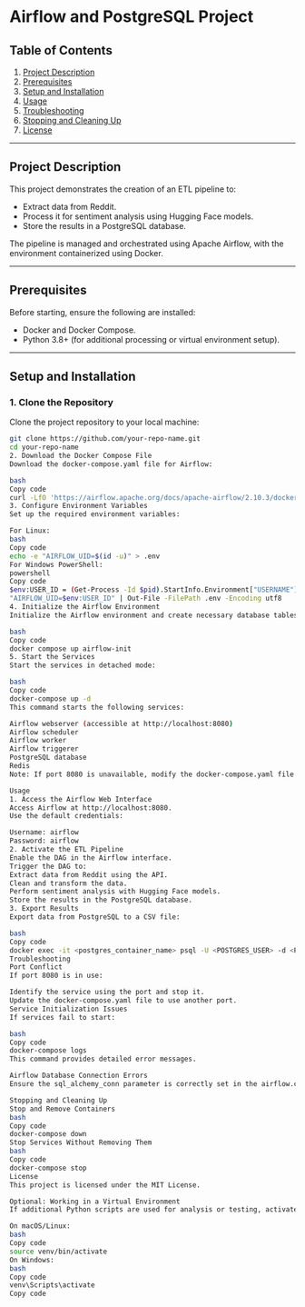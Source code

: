 # Airflow and PostgreSQL Project

## Table of Contents
1. [Project Description](#project-description)
2. [Prerequisites](#prerequisites)
3. [Setup and Installation](#setup-and-installation)
4. [Usage](#usage)
5. [Troubleshooting](#troubleshooting)
6. [Stopping and Cleaning Up](#stopping-and-cleaning-up)
7. [License](#license)

---

## Project Description
This project demonstrates the creation of an ETL pipeline to:
- Extract data from Reddit.
- Process it for sentiment analysis using Hugging Face models.
- Store the results in a PostgreSQL database.

The pipeline is managed and orchestrated using Apache Airflow, with the environment containerized using Docker.

---

## Prerequisites
Before starting, ensure the following are installed:
- Docker and Docker Compose.
- Python 3.8+ (for additional processing or virtual environment setup).

---

## Setup and Installation

### 1. Clone the Repository
Clone the project repository to your local machine:
```bash
git clone https://github.com/your-repo-name.git
cd your-repo-name
2. Download the Docker Compose File
Download the docker-compose.yaml file for Airflow:

bash
Copy code
curl -LfO 'https://airflow.apache.org/docs/apache-airflow/2.10.3/docker-compose.yaml'
3. Configure Environment Variables
Set up the required environment variables:

For Linux:
bash
Copy code
echo -e "AIRFLOW_UID=$(id -u)" > .env
For Windows PowerShell:
powershell
Copy code
$env:USER_ID = (Get-Process -Id $pid).StartInfo.Environment["USERNAME"]
"AIRFLOW_UID=$env:USER_ID" | Out-File -FilePath .env -Encoding utf8
4. Initialize the Airflow Environment
Initialize the Airflow environment and create necessary database tables:

bash
Copy code
docker compose up airflow-init
5. Start the Services
Start the services in detached mode:

bash
Copy code
docker-compose up -d
This command starts the following services:

Airflow webserver (accessible at http://localhost:8080)
Airflow scheduler
Airflow worker
Airflow triggerer
PostgreSQL database
Redis
Note: If port 8080 is unavailable, modify the docker-compose.yaml file to change the port configuration.

Usage
1. Access the Airflow Web Interface
Access Airflow at http://localhost:8080.
Use the default credentials:

Username: airflow
Password: airflow
2. Activate the ETL Pipeline
Enable the DAG in the Airflow interface.
Trigger the DAG to:
Extract data from Reddit using the API.
Clean and transform the data.
Perform sentiment analysis with Hugging Face models.
Store the results in the PostgreSQL database.
3. Export Results
Export data from PostgreSQL to a CSV file:

bash
Copy code
docker exec -it <postgres_container_name> psql -U <POSTGRES_USER> -d <POSTGRES_DB> -c "COPY (SELECT * FROM reddit_data) TO STDOUT WITH CSV HEADER" > output.csv
Troubleshooting
Port Conflict
If port 8080 is in use:

Identify the service using the port and stop it.
Update the docker-compose.yaml file to use another port.
Service Initialization Issues
If services fail to start:

bash
Copy code
docker-compose logs
This command provides detailed error messages.

Airflow Database Connection Errors
Ensure the sql_alchemy_conn parameter is correctly set in the airflow.cfg file.

Stopping and Cleaning Up
Stop and Remove Containers
bash
Copy code
docker-compose down
Stop Services Without Removing Them
bash
Copy code
docker-compose stop
License
This project is licensed under the MIT License.

Optional: Working in a Virtual Environment
If additional Python scripts are used for analysis or testing, activate the virtual environment:

On macOS/Linux:
bash
Copy code
source venv/bin/activate
On Windows:
bash
Copy code
venv\Scripts\activate
Copy code






